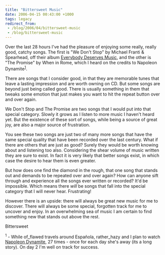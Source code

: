 ```yaml
---
title: "Bittersweet Music"
date: 2006-04-15 00:43:00 +1000
tags: legacy
redirect_from:
 - /blog/2006/04/bittersweet-music
 - /blog/bittersweet-music
---
```


Over the last 28 hours I've had the pleasure of enjoying some really, really good, catchy songs. The first is "We Don't Stop" by Michael Franti & Spearhead, off their album <a href="http://www.amazon.com/gp/product/B0000AQS0I/sr=8-1/qid=1145025867/ref=pd_bbs_1/103-6809857-7132642?%5Fencoding=UTF8">Everybody Deserves Music</a>, and the other is "The Promise" by When in Rome, which I heard on the credits to Napoleon Dynamite<sup><a href="#fgm1">1</a></sup>.

There are songs that I consider good, in that they are memorable tunes that leave a lasting impression and are worth owning on CD. But some songs are beyond just being called good. There is usually something in them that tweaks some emotion that just makes you want to hit the repeat button over and over again.

We Don't Stop and The Promise are two songs that I would put into that special category. Slowly it grows as I listen to more music I haven't heard yet. But the existence of these sort of songs, while being a source of great joy, are also a major source of frustration.

You see these two songs are just two of many more songs that have the same special quality that have been recorded over the last century. What if there are others that are just as good? Surely they would be worth knowing about and listening too also. Considering the shear volume of music written they are sure to exist. In fact it is very likely that better songs exist, in which case the desire to hear them is even greater.

But how does one find the diamond in the rough, that one song that stands out and demands to be repeated over and over again? How can anyone sift through and experience all the songs ever written or recorded? It'd be impossible. Which means there <i>will</i> be songs that fall into the special category that I will never hear. Frustrating!

However there is an upside: there will always be great new music for me to discover. There will always be some special, forgotten track for me to uncover and enjoy. In an overwhelming sea of music I am certain to find something new that stands out above the rest.

Bittersweet

<sup><a name="fgm1">1</a></sup> - While of_flawed travels around Espa&ntilde;ola, rather_hazy and I plan to watch <a href="http://www.imdb.com/title/tt0374900/">Napoleon Dynamite</a>, 27 times - once for each day she's away (its a long story). On day 2 I'm well on track for success.
